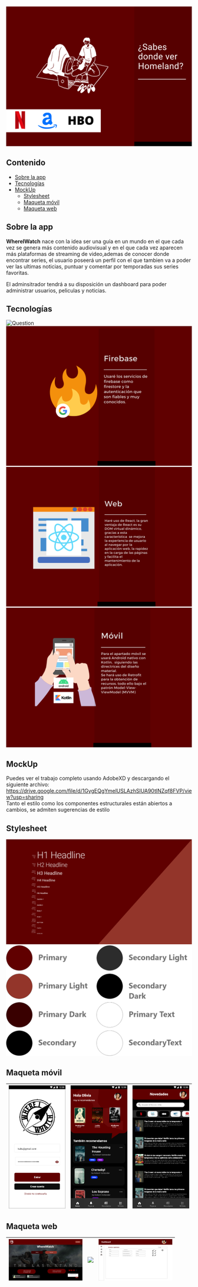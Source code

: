 ![Question](https://github.com/BeTheVal/WhereIWatch/blob/main/WIW%20Anteproyecto/Question.png)


## Contenido
* [Sobre la app](#sobre-la-app)
* [Tecnologías](#tecnologías)
* [MockUp](#mockup)
  * [Stylesheet](#stylesheet)
  * [Maqueta móvil](#maqueta-móvil)
  * [Maqueta web](#maqueta-web)


## Sobre la app

**WhereIWatch** nace con la idea ser una guía en un mundo en el que cada vez se genera más contenido audiovisual y en el que cada vez aparecen más plataformas de streaming de video,ademas de conocer donde encontrar series, el usuario poseerá un perfil con el que tambien va a poder ver las ultimas noticias, puntuar y comentar por temporadas sus series favoritas.

El adminsitrador tendrá a su disposición un dashboard para poder administrar usuarios, peliculas y noticias.

## Tecnologías
![Question](https://github.com/BeTheVal/WhereIWatch/blob/main/WIW%20Anteproyecto/Visi%C3%B3n%20General.png)
![Backend](https://github.com/BeTheVal/WhereIWatch/blob/main/WIW%20Anteproyecto/Servidor.png)
![web](https://github.com/BeTheVal/WhereIWatch/blob/main/WIW%20Anteproyecto/Web.png)
![Question](https://github.com/BeTheVal/WhereIWatch/blob/main/WIW%20Anteproyecto/Mobile.png)


## MockUp
Puedes ver el trabajo completo usando AdobeXD y descargando el siguiente archivo: https://drive.google.com/file/d/1GygEQgYmelUSLAzhSlUA90tINZqf8FVP/view?usp=sharing  
Tanto el estilo como los componentes estructurales están abiertos a cambios, se admiten sugerencias de estilo


## Stylesheet
 <img src="https://github.com/BeTheVal/WhereIWatch/blob/main/WIW%20Anteproyecto/mockupimgs/Fonts.png" width="600" />   <img src="https://github.com/BeTheVal/WhereIWatch/blob/main/WIW%20Anteproyecto/mockupimgs/Grupo%2070000.png" width="600"/>  





## Maqueta móvil
| <img src="https://github.com/BeTheVal/WhereIWatch/blob/main/WIW%20Anteproyecto/mockupimgs/Login.png" width="200"/> | <img src="https://github.com/BeTheVal/WhereIWatch/blob/main/WIW%20Anteproyecto/mockupimgs/Main%20Activity.png" width="200"/> | <img src="https://github.com/BeTheVal/WhereIWatch/blob/main/WIW%20Anteproyecto/mockupimgs/Novedades%20-%20Fragment.png" width="200"/> |
|----|----|----|

## Maqueta web

| <img src="https://github.com/BeTheVal/WhereIWatch/blob/main/WIW%20Anteproyecto/mockupimgs/Homepage.png" width="200"/> | <img src="https://github.com/BeTheVal/WhereIWatch/blob/main/WIW%20Anteproyecto/mockupimgs/Dashboard%20-%20Estad%C3%ADsticas.png" width="200"/> | <img src="https://github.com/BeTheVal/WhereIWatch/blob/main/WIW%20Anteproyecto/mockupimgs/Dashboard%20%E2%80%93%20Gesti%C3%B3n%20de%20usuarios.png" width="200"/> |
|----|----|----|
